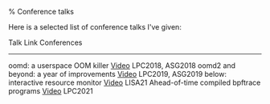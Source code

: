 % Conference talks

Here is a selected list of conference talks I've given:

Talk                                      Link                                          Conferences
----------------------------------------  ------------------------------------          ----------------
oomd: a userspace OOM killer              [Video](https://youtu.be/lz1V3ZeZMVo)         LPC2018, ASG2018
oomd2 and beyond: a year of improvements  [Video](https://youtu.be/24x1-jo9G8k)         LPC2019, ASG2019
below: interactive resource monitor       [Video](https://youtu.be/h4IYyMr181Q)         LISA21
Ahead-of-time compiled bpftrace programs  [Video](https://youtu.be/xj0PBFjLm1U?t=11675) LPC2021
